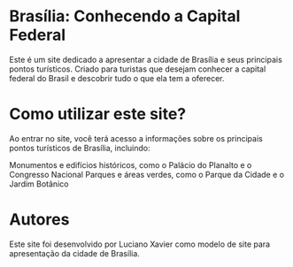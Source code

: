 # Brasília: Conhecendo a Capital Federal

Este é um site dedicado a apresentar a cidade de Brasília e seus principais pontos turísticos. Criado para turistas que desejam conhecer a capital federal do Brasil e descobrir tudo o que ela tem a oferecer.

# Como utilizar este site?
Ao entrar no site, você terá acesso a informações sobre os principais pontos turísticos de Brasília, incluindo:

Monumentos e edifícios históricos, como o Palácio do Planalto e o Congresso Nacional
Parques e áreas verdes, como o Parque da Cidade e o Jardim Botânico

# Autores
Este site foi desenvolvido por Luciano Xavier como modelo de site para apresentação da cidade de Brasília.
